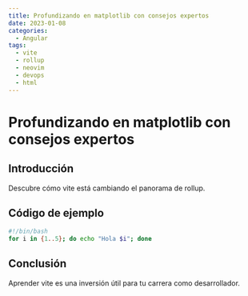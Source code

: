 ```yaml
---
title: Profundizando en matplotlib con consejos expertos
date: 2023-01-08
categories:
  - Angular
tags:
  - vite
  - rollup
  - neovim
  - devops
  - html
---
```


# Profundizando en matplotlib con consejos expertos

## Introducción

Descubre cómo vite está cambiando el panorama de rollup.

## Código de ejemplo

```bash
#!/bin/bash
for i in {1..5}; do echo "Hola $i"; done
```

## Conclusión

Aprender vite es una inversión útil para tu carrera como desarrollador.